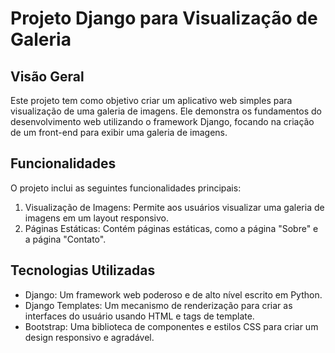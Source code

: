# Projeto Django para Visualização de Galeria

## Visão Geral
Este projeto tem como objetivo criar um aplicativo web simples para visualização de uma galeria de imagens. Ele demonstra os fundamentos do desenvolvimento web utilizando o framework Django, focando na criação de um front-end para exibir uma galeria de imagens.

## Funcionalidades
O projeto inclui as seguintes funcionalidades principais:

1. Visualização de Imagens: Permite aos usuários visualizar uma galeria de imagens em um layout responsivo.
2. Páginas Estáticas: Contém páginas estáticas, como a página "Sobre" e a página "Contato".

## Tecnologias Utilizadas
- Django: Um framework web poderoso e de alto nível escrito em Python.
- Django Templates: Um mecanismo de renderização para criar as interfaces do usuário usando HTML e tags de template.
- Bootstrap: Uma biblioteca de componentes e estilos CSS para criar um design responsivo e agradável.
